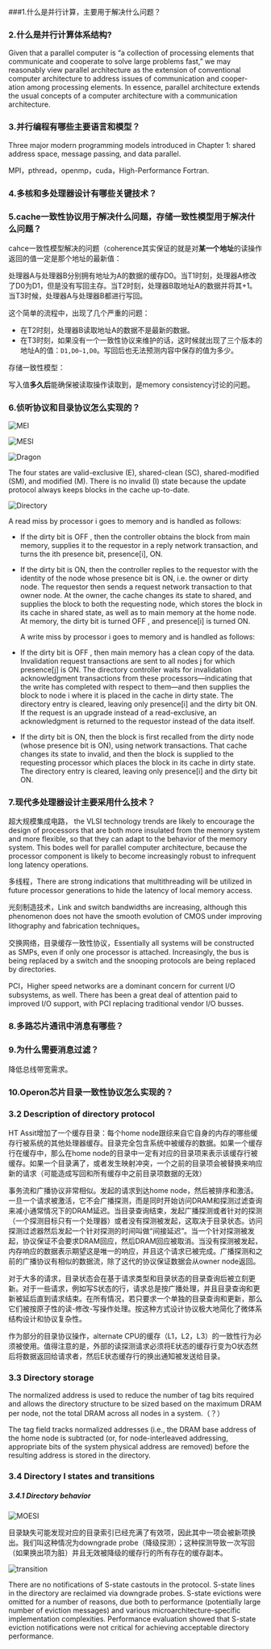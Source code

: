 ###1.什么是并行计算，主要用于解决什么问题？

### 2.什么是并行计算体系结构?

Given that a parallel computer is “a collection of processing elements that communicate and
cooperate to solve large problems fast,” we may reasonably view parallel architecture as the
extension of conventional computer architecture to address issues of communication and cooper-
ation among processing elements. In essence, parallel architecture extends the usual concepts of
a computer architecture with a communication architecture.

### 3.并行编程有哪些主要语言和模型？

Three major modern programming models introduced in Chapter 1: shared address space, message passing, and data parallel. 

MPI，pthread，openmp，cuda，High-Performance Fortran.

### 4.多核和多处理器设计有哪些关键技术？

### 5.cache一致性协议用于解决什么问题，存储一致性模型用于解决什么问题？

cahce一致性模型解决的问题（coherence其实保证的就是对**某一个地址**的读操作返回的值一定是那个地址的最新值：

处理器A与处理器B分别拥有地址为A的数据的缓存D0。当T1时刻，处理器A修改了D0为D1，但是没有写回主存。当T2时刻，处理器B取地址A的数据并将其+1。当T3时候，处理器A与处理器B都进行写回。

这个简单的流程中，出现了几个严重的问题：

- 在T2时刻，处理器B读取地址A的数据不是最新的数据。
- 在T3时刻，如果没有一个一致性协议来维护的话，这时候就出现了三个版本的地址A的值：`D1,D0~1,D0`。写回后也无法预测内容中保存的值为多少。

存储一致性模型：

写入值**多久后**能确保被读取操作读取到，是memory consistency讨论的问题。

### 6.侦听协议和目录协议怎么实现的？

![MEI](./img/amd-opteron/MEI.jpg)

![MESI](./img/amd-opteron/MESI.jpg)

![Dragon](./img/amd-opteron/Dragon.jpg)

The four states are valid-exclusive (E), shared-clean (SC), shared-modified (SM), and modified (M). There is no invalid (I) state because the update protocol always keeps blocks in the cache up-to-date.

![Directory](./img/amd-opteron/Directory.jpg)

A read miss by processor i goes to memory and is handled as follows:

* If the dirty bit is OFF , then the controller obtains the block from main memory, supplies it to the requestor in a reply network transaction, and turns the ith presence bit, presence[i], ON.

* If the dirty bit is ON, then the controller replies to the requestor with the identity of the node whose presence bit is ON, i.e. the owner or dirty node. The requestor then sends a request network transaction to that owner node. At the owner, the cache changes its state to shared, and supplies the block to both the requesting node, which stores the block in its cache in shared state, as well as to main memory at the home node. At memory, the dirty bit is turned OFF , and presence[i] is turned ON. 

  A write miss by processor i goes to memory and is handled as follows:


* If the dirty bit is OFF , then main memory has a clean copy of the data. Invalidation request transactions are sent to all nodes j for which presence[j] is ON. The directory controller waits for invalidation acknowledgment transactions from these processors—indicating that the write has completed with respect to them—and then supplies the block to node i where it is placed in the cache in dirty state. The directory entry is cleared, leaving only presence[i] and the dirty bit ON. If the request is an upgrade instead of a read-exclusive, an acknowledgment is returned to the requestor instead of the data itself. 
* If the dirty bit is ON, then the block is first recalled from the dirty node (whose presence bit is ON), using network transactions. That cache changes its state to invalid, and then the block is supplied to the requesting processor which places the block in its cache in dirty state. The directory entry is cleared, leaving only presence[i] and the dirty bit ON.

### 7.现代多处理器设计主要采用什么技术？

超大规模集成电路， the VLSI technology trends are likely to encourage the design of processors that are both more insulated from the memory system and more flexible, so that they can adapt to the behavior of the memory system. This bodes well for parallel computer architecture, because the processor component is likely to become increasingly robust to infrequent long latency operations.

多线程，There are strong indications that multithreading will be utilized in future processor generations to
hide the latency of local memory access.

光刻制造技术，Link and switch bandwidths are increasing, although this phenomenon does not have the smooth evolution of CMOS under improving lithography and fabrication techniques。

交换网络，目录缓存一致性协议，Essentially all systems will be constructed as SMPs, even if only one processor is attached. Increasingly, the bus is being replaced by a switch and the snooping protocols are being replaced by directories.

PCI，Higher speed networks are a dominant concern for current I/O subsystems, as well. There has
been a great deal of attention paid to improved I/O support, with PCI replacing traditional vendor I/O busses.

### 8.多路芯片通讯中消息有哪些？

### 9.为什么需要消息过滤？

降低总线带宽需求。

### 10.Operon芯片目录一致性协议怎么实现的？

### 3.2 Description of directory protocol

HT Assit增加了一个缓存目录：每个home node跟综来自它自身的内存的哪些缓存行被系统的其他处理器缓存。目录完全包含系统中被缓存的数据。如果一个缓存行在缓存中，那么在home node的目录中一定有对应的目录项来表示该缓存行被缓存。如果一个目录满了，或者发生映射冲突，一个之前的目录项会被替换来响应新的请求（可能造成写回和所有缓存中之前目录项数据的无效）

事务流和广播协议非常相似。发起的请求到达home node，然后被排序和激活。一旦一个请求被激活，它不会广播探测，而是同时开始访问DRAM和探测过滤查询来减小通常情况下的DRAM延迟。当目录查询结束，发起广播探测或者针对的探测（一个探测目标只有一个处理器）或者没有探测被发起，这取决于目录状态。访问探测过滤器然后发起一个针对探测的时间叫做“间接延迟”。当一个针对探测被发起，协议保证不会要求DRAM回应，然后DRAM回应被取消。当没有探测被发起，内存响应的数据表示期望这是唯一的响应，并且这个请求已被完成。广播探测和之前的广播协议有相似的数据流，除了这代的协议保证数据会从owner node返回。

对于大多的请求，目录状态会在基于请求类型和目录状态的目录查询后被立刻更新。对于一些请求，例如写S状态的行，请求总是按广播处理，并且目录查询和更新被延后直到请求结束。在所有情况，若只要求一个单独的目录查询和更新，那么它们被按原子性的读-修改-写操作处理。按这种方式设计协议极大地简化了微体系结构设计和协议复杂性。

作为部分的目录协议操作，alternate CPU的缓存（L1，L2，L3）的一致性行为必须被使用。值得注意的是，外部的读探测请求必须将E状态的缓存行变为O状态然后将数据返回给请求者，然后E状态缓存行的换出通知被发送给目录。

### 3.3 Directory storage

 The normalized address is used to reduce the number of tag bits required and allows the directory structure to be sized based on the maximum DRAM per node, not the total DRAM across all nodes in a system.（？）

The tag field tracks normalized addresses (i.e., the DRAM base address of the home node is subtracted (or, for node-interleaved addressing, appropriate bits of the system physical address are removed) before the resulting address is stored in the directory.

### 3.4 Directory l states and transitions

##### 3.4.1 Directory behavior

![MOESI](./img/amd-opteron/MOESI.jpg)

目录缺失可能发现对应的目录索引已经充满了有效项，因此其中一项会被新项换出。我们叫这种情况为downgrade probe（降级探测）；这种探测导致一次写回（如果换出项为脏）并且无效被降级的缓存行的所有存在的缓存副本。

![transition](./img/amd-opteron/transition.jpg)

There are no notifications of S-state castouts in the protocol. S-state lines in the directory are reclaimed via downgrade probes. S-state evictions were omitted for a number of reasons, due both to performance (potentially large number of eviction messages) and various microarchitecture-specific
implementation complexities. Performance evaluation showed that S-state eviction notifications were not critical for achieving acceptable directory performance.

